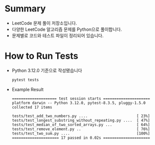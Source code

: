 # Summary
- LeetCode 문제 풀이 저장소입니다.
- 다양한 LeetCode 알고리즘 문제를 Python으로 풀이합니다.
- 문제별로 코드와 테스트 파일이 정리되어 있습니다.

# How to Run Tests
- Python 3.12.0 기준으로 작성됐습니다
    ```bash
    pytest tests
    ```
- Example Result
    ```text
    ==================== test session starts =====================
    platform darwin -- Python 3.12.0, pytest-8.3.5, pluggy-1.5.0  
    collected 17 items                                            
                                                              
    tests/test_add_two_numbers.py ....                      [ 23%]
    tests/test_longest_substring_without_repeating.py ....  [ 47%]
    tests/test_median_of_two_sorted_arrays.py ...           [ 64%]
    tests/test_remove_element.py ..                         [ 76%]
    tests/test_two_sum.py ....                              [100%]
    ===================== 17 passed in 0.02s =====================
    ```